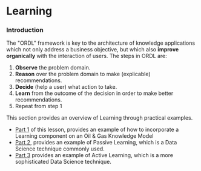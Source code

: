 # Learning

### Introduction

The "ORDL" framework is key to the architecture of knowledge applications which not only address a business objective, but which also **improve organically** with the interaction of users. The steps in ORDL are:

1. **Observe** the problem domain.
2. **Reason** over the problem domain to make \(explicable\) recommendations.
3. **Decide** \(help a user\) what action to take.
4. **Learn** from the outcome of the decision in order to make better recommendations.
5. Repeat from step 1

This section provides an overview of Learning through practical examples. 

* [Part 1](part-1-learning-context-in-ordl.md) of this lesson, provides an example of how to incorporate a Learning component on an Oil & Gas Knowledge Model
* [Part 2](part-2-passive-learning.md), provides an example of Passive Learning, which is a Data Science technique commonly used. 
* [Part 3](part-3-active-learning.md) provides an example of Active Learning, which is a more sophisticated Data Science technique. 



